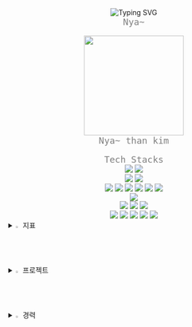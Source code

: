 <div align="center">
  <img src="https://readme-typing-svg.demolab.com?font=Bitcount+Grid+Double&size=30&pause=1000&color=F7526F&background=FFF5E600&center=true&multiline=true&random=true&width=442&height=64&lines=Welcome+nathan`s+World" alt="Typing SVG" />
</div>


<div align="center">
  <code style="color: gray; font-size: 18px;">Nya~</code>
</div><br>

<div align="center">
  <img src="https://github.com/user-attachments/assets/d6976600-796b-4c6c-bcd0-2a2761313bf1" width="200"/>
</div>

<div align="center">
  <code style="color: gray; font-size: 18px;">Nya~ than kim</code>
</div><br>

<div align="center">
  <code style="color: gray; font-size: 18px;">Tech Stacks</code>
</div>

<div align="center">
  <img src="https://img.shields.io/badge/Java-007396?style=plastic&logo=OpenJDK&logoColor=white"/> 
  <img src="https://img.shields.io/badge/JavaScript-F7DF1E?style=plastic&logo=JavaScript&logoColor=black"/>
  <br>
  <img src="https://img.shields.io/badge/Spring-6DB33F?style=plastic&logo=Spring&logoColor=white"/> 
  <img src="https://img.shields.io/badge/Spring_Boot-6DB33F?style=plastic&logo=Spring&logoColor=white"/> 
  <br>
  <img src="https://img.shields.io/badge/MyBatis-005B9F?style=plastic"/> 
  <img src="https://img.shields.io/badge/JPA--Hibernate-59666C?style=plastic&logo=Hibernate&logoColor=white"/> 
  <img src="https://img.shields.io/badge/Lombok-FF6F00?style=plastic&logo=Lombok&logoColor=white"/> 
  <img src="https://img.shields.io/badge/Logback-DC382D?style=plastic"/> 
  <img src="https://img.shields.io/badge/SLF4J-FF9900?style=plastic"/> 
  <img src="https://img.shields.io/badge/Swagger-85EA2D?style=plastic&logo=Swagger&logoColor=white"/>
  <br>
  <img src="https://img.shields.io/badge/MySQL-4479A1?style=plastic&logo=MySQL&logoColor=white"/> 
  <br>
  <img src="https://img.shields.io/badge/Docker-2496ED?style=plastic&logo=Docker&logoColor=white"/> 
  <img src="https://img.shields.io/badge/GCP-4285F4?style=plastic&logo=googlecloud&logoColor=white"/> 
  <img src="https://img.shields.io/badge/GitHub_Actions-2088FF?style=plastic&logo=githubactions&logoColor=white"/> 
  <br>
  <img src="https://img.shields.io/badge/IntelliJ_IDEA-000000?style=plastic&logo=intellijidea&logoColor=white"/> 
  <img src="https://img.shields.io/badge/Eclipse-2C2255?style=plastic&logo=eclipseide&logoColor=white"/> 
  <img src="https://img.shields.io/badge/Postman-FF6C37?style=plastic&logo=Postman&logoColor=white"/> 
  <img src="https://img.shields.io/badge/DBeaver-372923?style=plastic"/> 
  <img src="https://img.shields.io/badge/Git-FF5722?style=plastic&logo=git&logoColor=white"/> 
  <br>
</div>

<details>
<summary>
  <img src="https://raw.githubusercontent.com/Tarikul-Islam-Anik/Animated-Fluent-Emojis/master/Emojis/Hand%20gestures/Eyes.png" alt="Eyes" width="2%" /> 지표
</summary><br>
  <div align="center">

<img src="https://github-readme-stats.vercel.app/api?username=nathan960307&show_icons=true&theme=tokyonight" alt="GitHub Stats" />

<br>

<img src="https://github-readme-stats.vercel.app/api/top-langs/?username=nathan960307&layout=compact&theme=tokyonight" alt="Top Languages" />

<br>

  <img src="https://github-readme-streak-stats.herokuapp.com/?user=nathan960307&theme=tokyonight" alt="GitHub Streak" />
  </div>
</details>

<details>
<summary>
  <img src="https://raw.githubusercontent.com/Tarikul-Islam-Anik/Animated-Fluent-Emojis/master/Emojis/Hand%20gestures/Eyes.png" alt="Eyes" width="2%" /> 프로젝트
</summary><br>
  1차 프로젝트 – 카페 메뉴 관리 서비스
Spring과 MyBatis를 활용해 메뉴 CRUD 기능과 DB 연동을 구현했습니다.
이를 통해 웹 서비스의 기본 구조와 데이터 흐름을 이해하며 백엔드 개발의 기초를 다질 수 있었습니다.

- 사용 기술: Spring, MyBatis, JSP, MySQL, Git
- 담당 역할: 메뉴 CRUD 기능, DB 연동

2차 프로젝트 – TODO-RPG 서비스
Spring Boot와 JPA 기반으로 목표·할일(Goal/Todo) 관리 기능을 구현하고, Thymeleaf 기반 화면과 연동을 담당했습니다. 기획부터 구현까지의 사이클을 직접 경험하며 객체지향적인 설계와 데이터 처리 감각을 키웠습니다.

- 사용 기술: Spring Boot, JPA, Thymeleaf, MySQL, Git
- 담당 역할: Goal/Todo CRUD 구현, 화면 연동

3차 프로젝트 – TODO-RPG 고도화
기존 서비스를 고도화하며 달력(Calendar) 기능을 추가하여 목표·할일을 날짜 단위로 관리할 수 있도록 개선했습니다.
또한 프로그래머스/백준 문제를 크롤링 하는 프로그램을 만들어  추천 문제를 TODO로 등록하고 완료 여부를 체크할 수 있는 기능을 구현했으며, 수정·삭제 및 상태 관리 기능을 보완했습니다.

- 사용 기술: Spring Boot, JPA, Thymeleaf, MySQL, Selenium, Git
- 담당 역할: Calendar 기능 구현, 프로그래머스 문제 크롤링/등록 기능, Todo 상태 관리

4차 최종 프로젝트 – MAPICK (팀장 / 백엔드 총괄)
지도 기반 커뮤니티 플랫폼인 MAPICK 프로젝트에서는 **총 9명(백엔드 5명, 프론트엔드 4명)**이 함께 참여했으며, 저는 백엔드 5명 팀의 팀장으로서 아키텍처 설계를 주도하고 백엔드 전반을 담당했습니다.
JWT + OAuth2 기반 인증 서버를 구축하고, GCP 환경에 Docker 기반 배포를 진행했으며, 프론트엔드·백엔드 간 API 명세와 통합 과정을 조율했습니다. 이를 통해 단순한 기능 구현을 넘어, 백엔드 팀 리딩과 협업 조율, 서비스 수준의 배포 경험까지 쌓을 수 있었습니다.

- 사용 기술: Spring Boot, JPA, JWT, OAuth2, Docker, GCP, GitHub
- 담당 역할: 아키텍처 설계,회원 관련 API 구현(가입/로그인/회원정보 관리), 인증 서버(JWT+OAuth2) 구현, Docker·GCP 배포, API 명세 관리 및 협업 리딩

</details>

<details>
<summary>
  <img src="https://raw.githubusercontent.com/Tarikul-Islam-Anik/Animated-Fluent-Emojis/master/Emojis/Hand%20gestures/Eyes.png" alt="Eyes" width="2%" /> 경력
</summary><br>
  없는데용?

</details>
  

</details>
